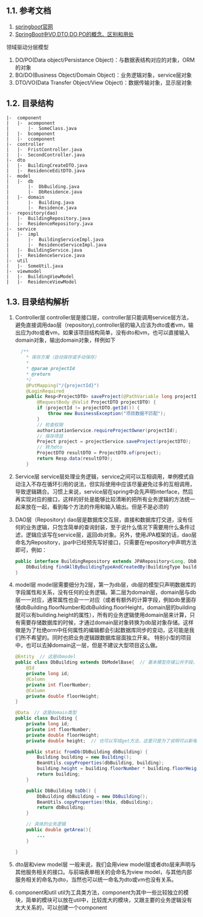 ## 1.1. 参考文档

1. [springboot官网](https://spring.io/guides/gs/spring-boot/)
2. [SpringBoot中VO,DTO,DO,PO的概念、区别和用处](https://www.jianshu.com/p/0f7583f72187)

领域驱动分层模型
1. DO/PO(Data object/Persistance Object)：与数据表结构对应的对象，ORM的对象
2. BO/DO(Business Object/Domain Object)：业务逻辑对象，service层对象
3. DTO/VO(Data Transfer Object/View Object)：数据传输对象，显示层对象

## 1.2. 目录结构

```
|-  component
|   |-  acomponent
|       |-  SomeClass.java
|   |-  bcomponent
|   |-  ccomponent
|-  controller
|   |-  FristController.java
|   |-  SecondController.java
|-  dto
|   |-  BuildingCreateDTO.java
|   |-  ResidenceEditDTO.java
|-  model
|   |-  db
|       |-  DbBuilding.java
|       |-  DbResidence.java
|   |-  domain
|       |-  Building.java
|       |-  Residence.java
|-  repository(dao)
|   |-  BuildingRepository.java
|   |-  ResidenceRepository.java
|-  service
|   |-  impl
|       |-  BuildingServiceImpl.java
|       |-  ResidenceServiceImpl.java
|   |-  BuildingService.java
|   |-  ResidenceService.java
|-  util
|   |-  SomeUtil.java
|-  viewmodel
|   |-  BuildingViewModel
|   |-  ResidenceViewModel
```

## 1.3. 目录结构解析

1. Controller层
controller层是接口层，controller层只能调用service层方法，避免直接调用dao层（repository),controller层的输入应该为dto或者vm，输出应为dto或者vm，如果该项目结构简单，没有dto和vm，也可以直接输入domain对象，输出domain对象，样例如下

    ```java
      /**
        * 保存方案（自动保存或手动保存）
        *
        * @param projectId
        * @return
        */
        @PutMapping("/{projectId}")
        @LoginRequired
        public Resp<ProjectDTO> saveProject(@PathVariable long projectId,
            @RequestBody @Valid ProjectDTO projectDTO) {
            if (projectId != projectDTO.getId()) {
                throw new BusinessException("项目数据不匹配");
            }
            // 检查权限
            authorizationService.requireProjectOwner(projectId);
            // 保存项目
            Project project = projectService.saveProject(projectDTO);
            // 转为dto
            ProjectDTO resultDTO = ProjectDTO.of(project);
            return Resp.data(resultDTO);
        }
    ```

2. Service层
service层处理业务逻辑，service之间可以互相调用，单例模式自动注入不存在循环引用的说法，但实际使用中应该尽量避免过多的互相调用，导致逻辑耦合。习惯上来说，service层在spring中会先声明interface，然后再实现对应的接口，这样的好处是能够比较清晰的把所有业务逻辑的方法统一起来放在一起，看到每个方法的作用和输入输出。但是不是必须的

3. DAO层（Repository)
dao层是数据库交互层，直接和数据库打交道，没有任何的业务逻辑，只包含简单的查询封装，至于说什么情况下需要用什么条件过滤，逻辑应该写在service层，返回db对象。另外，使用JPA框架的话，dao层命名为Repository，jpa中已经预先写好接口，只需要在repository中声明方法即可，例如：

    ```java
    public interface BuildingRepository extends JPARepository<Long, DbBuilding> {
        DbBuilding findAllByBuildingTypeAndCreatedBy(BuildingType buildingType, long createdBy);
    }
    ```
4. model层
model层需要细分为2层，第一为db层，db层的模型只声明数据库的字段属性和关系，没有任何的业务逻辑。第二层为domain层，domain层与db层一一对应，通常属性也会一一对应（或者有额外的计算字段，例如db里面存储dbBuilding.floorNumber和dbBuilding.floorHeight，domain层的building就可以有building.height的属性），所有的业务逻辑使用domain层来计算，只有需要存储数据库的时候，才通过domain层对象转换为db层对象存储。这样做是为了杜绝orm中任何属性的编辑都会引起数据库同步的变动，这可能是我们所不希望的。同时也把业务逻辑跟数据库层面独立开来。
特别小型的项目中，也可以去掉domain这一层，但是不建议大型项目这么做。

    ```java
    @Entity  // 这是dbmodel
    public class DbBuilding extends DbModelBase{  // 基本模型存储公共字段，例如创建时间，修改时间，deleted这些
        @Id
        private long id;
        @Column
        private int floorNumber;
        @Column
        private double floorHeight;
    }

    @Data  // 这是domain类型
    public class Building {
        private long id;
        private int floorNumber;
        private double floorHeight;
        private double height;  // 也可以写成get方法，这里只是为了说明可以新增属性

        public static fromDb(DbBuilding dbBuilding) {
            Building building = new Building();
            BeanUtils.copyProperties(dbBuilding, building);
            building.height = building.floorNumber * building.floorHeight;
            return building;
        }

        public DbBuilding toDb() {
            DbBuilding dbBuilding = new DbBuilding();
            BeanUtils.copyProperties(this, dbBuilding);
            return dbBuilding;
        }

        // 具体的业务逻辑
        public double getArea(){
            ...
        }

    }
    ```

5. dto层和view model层
一般来说，我们会用view model层或者dto层来声明与其他服务相关的接口。与前端表单相关的会命名为view model，与其他内部服务相关的命名为dto，当然也可以统一命名为dto或vm也没有关系。

6. component和util
util为工具类方法，component为其中一些比较独立的模块，简单的模块可以放在util中，比较庞大的模块，又跟主要的业务逻辑没有太大关系的，可以创建一个component
